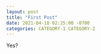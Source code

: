 ```yaml
---
layout: post
title: "First Post"
date: 2021-04-18 02:25:00 -0700
categories: CATEGORY-1 CATEGORY-2
---
```

Yes?
